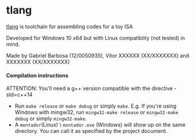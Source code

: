 # tlang
[tlang](https://github.com/bestknighter/tlang) is toolchain for assembling codes for a toy ISA

Developed for Windows 10 x64 but with Linux compatiblity (not tested) in mind.

Made by Gabriel Barbosa (12/0050935), Vitor XXXXXX (XX/XXXXXXX) and XXXXXXX (XX/XXXXXXX)

#### Compilation instructions

ATTENTION: You'll need a g++ version compatible with the directive -std=c++14

- Run `make release` or `make debug` or simply `make`. E.g. If you're using Windows with mingw32, run `mingw32-make release` or `mingw32-make debug` or simply `mingw32-make`.
- A `montador`(Linux) \ `montador.exe` (Windows) will show up on the same directory. You can call it as specified by the project document.
